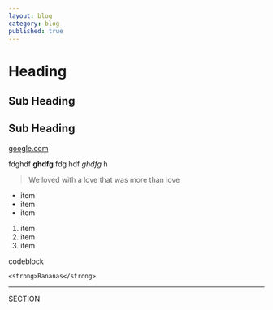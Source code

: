 ```yaml
---
layout: blog
category: blog
published: true
---
```


# Heading
## Sub Heading

## Sub Heading

[google.com](http://google.com)



fdghdf **ghdfg** fdg hdf _ghdfg_ h

> We loved with a love that was more than love

- item
- item
- item

1. item
2. item
3. item


codeblock

    <strong>Bananas</strong>
    
---
<div class="section">SECTION</div>



